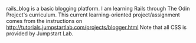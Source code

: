 rails_blog is a basic blogging platform. I am learning Rails through The Odin Project's curriculum. 
This current learning-oriented project/assignment comes from the instructions on http://tutorials.jumpstartlab.com/projects/blogger.html
Note that all CSS is provided by Jumpstart Lab.
